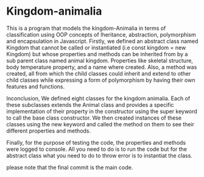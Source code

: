 # Kingdom-animalia
This is a program that models the kingdom-Animalia in terms of classification using OOP concepts of Iheritance, abstraction, polymorphism and encapsulation in Javascript. 
Firstly, we defined an abstract class named Kingdom that cannot be called or instantiated (i.e const kingdom = new Kingdom) but whose properties and methods can be inherited from by a sub parent class named animal kingdom. Properties like skeletal structure, body temperature property, and a name where created. Also, a method was created, all from which the child classes could inherit and extend to other child classes while expressing a form of polymorphism by having their own features and functions. 

Inconclusion, We defined eight classes for the kingdom animalia. Each of these subclasses extends the Animal class and provides a specific implementation of their property in the constructor using the super keyword to call the base class constructor. We then created instances of these classes using the new keyword and called the method on them to see their different properties and methods. 

Finally, for the purpose of testing the code, the properties and methods were logged to console. All you need to do is to run the code but for the abstract class what you need to do to throw error is to instantiat the class.

please note that the final commit is the main code.
